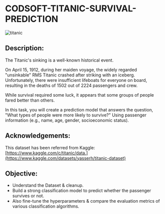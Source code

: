 # CODSOFT-TITANIC-SURVIVAL-PREDICTION

![titanic](https://github.com/user-attachments/assets/03589661-bd5d-4716-beee-b1ab1b6c4f1a)



## Description:

The Titanic's sinking is a well-known historical event.

On April 15, 1912, during her maiden voyage, the widely regarded "unsinkable" RMS Titanic crashed after striking with an iceberg. Unfortunately, there were insufficient lifeboats for everyone on board, resulting in the deaths of 1502 out of 2224 passengers and crew.

While survival required some luck, it appears that some groups of people fared better than others.

In this task, you will create a prediction model that answers the question, "What types of people were more likely to survive?" Using passenger information (e.g., name, age, gender, socioeconomic status).

## Acknowledgements:
This dataset has been referred from Kaggle: [https://www.kaggle.com/c/titanic/data.](https://www.kaggle.com/datasets/yasserh/titanic-dataset)

## Objective:
- Understand the Dataset & cleanup.
- Build a strong classification model to predict whether the passenger survives or not.
- Also fine-tune the hyperparameters & compare the evaluation metrics of various classification algorithms.
